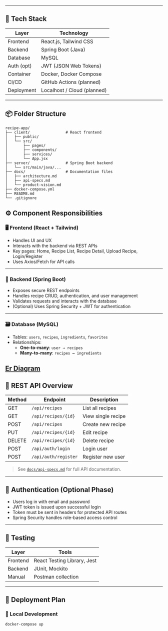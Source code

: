 
---

## 🧰 Tech Stack

| Layer         | Technology                 |
|---------------|-----------------------------|
| Frontend      | React.js, Tailwind CSS      |
| Backend       | Spring Boot (Java)          |
| Database      | MySQL                       |
| Auth (opt)    | JWT (JSON Web Tokens)       |
| Container     | Docker, Docker Compose      |
| CI/CD         | GitHub Actions (planned)    |
| Deployment    | Localhost / Cloud (planned) |

---

## 📦 Folder Structure

```plaintext
recipe-app/
├── client/                # React frontend
│   ├── public/
│   └── src/
│       ├── pages/
│       ├── components/
│       ├── services/
│       └── App.jsx
├── server/                # Spring Boot backend
│   └── src/main/java/...
├── docs/                  # Documentation files
│   ├── architecture.md
│   ├── api-specs.md
│   └── product-vision.md
├── docker-compose.yml
├── README.md
└── .gitignore
```

## ⚙️ Component Responsibilities

### 🖥️ Frontend (React + Tailwind)

- Handles UI and UX
- Interacts with the backend via REST APIs
- Key pages: Home, Recipe List, Recipe Detail, Upload Recipe, Login/Register
- Uses Axios/Fetch for API calls

---

### 🔧 Backend (Spring Boot)

- Exposes secure REST endpoints
- Handles recipe CRUD, authentication, and user management
- Validates requests and interacts with the database
- (Optional) Uses Spring Security + JWT for authentication

---

### 🗃️ Database (MySQL)

- Tables: `users`, `recipes`, `ingredients`, `favorites`
- Relationships:
  - **One-to-many**: `user → recipes`
  - **Many-to-many**: `recipes ↔ ingredients`

[Er Diagram](er_dia.005Z.png)
---

## 📡 REST API Overview

| Method | Endpoint            | Description           |
|--------|---------------------|-----------------------|
| GET    | `/api/recipes`      | List all recipes      |
| GET    | `/api/recipes/{id}` | View single recipe    |
| POST   | `/api/recipes`      | Create new recipe     |
| PUT    | `/api/recipes/{id}` | Edit recipe           |
| DELETE | `/api/recipes/{id}` | Delete recipe         |
| POST   | `/api/auth/login`   | Login user            |
| POST   | `/api/auth/register`| Register new user     |

> See [`docs/api-specs.md`](./api-specs.md) for full API documentation.

---

## 🔐 Authentication (Optional Phase)

- Users log in with email and password
- JWT token is issued upon successful login
- Token must be sent in headers for protected API routes
- Spring Security handles role-based access control

---

## 🧪 Testing

| Layer     | Tools                     |
|-----------|---------------------------|
| Frontend  | React Testing Library, Jest |
| Backend   | JUnit, Mockito            |
| Manual    | Postman collection        |

---

## 🚢 Deployment Plan

### 🔧 Local Development

```bash
docker-compose up
```


